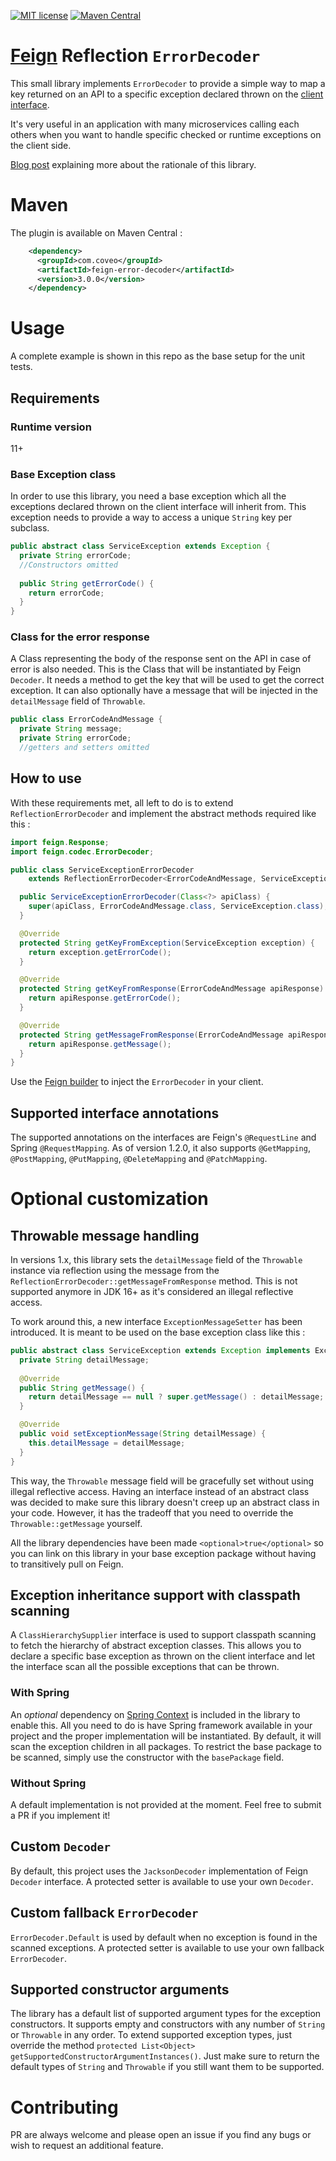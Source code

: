 [![MIT license](http://img.shields.io/badge/license-MIT-brightgreen.svg)](https://github.com/coveo/feign-error-decoder/blob/master/LICENSE)
[![Maven Central](https://maven-badges.herokuapp.com/maven-central/com.coveo/feign-error-decoder/badge.svg)](https://maven-badges.herokuapp.com/maven-central/com.coveo/feign-error-decoder)

# [Feign](https://github.com/OpenFeign/feign) Reflection `ErrorDecoder`

This small library implements `ErrorDecoder` to provide a simple way to map a key returned on an API to a specific exception declared thrown on the [client interface](https://github.com/OpenFeign/feign#basics). 

It's very useful in an application with many microservices calling each others when you want to handle specific checked or runtime exceptions on the client side.

[Blog post](http://source.coveo.com/2016/02/19/microservices-and-exception-handling/) explaining more about the rationale of this library.

# Maven
The plugin is available on Maven Central : 

```xml
    <dependency>
      <groupId>com.coveo</groupId>
      <artifactId>feign-error-decoder</artifactId>
      <version>3.0.0</version>
    </dependency>
```

# Usage
A complete example is shown in this repo as the base setup for the unit tests.
## Requirements
### Runtime version
11+
### Base Exception class
In order to use this library, you need a base exception which all the exceptions declared thrown on the client interface will inherit from. This exception needs to provide a way to access a unique `String` key per subclass.
```java
public abstract class ServiceException extends Exception {
  private String errorCode;
  //Constructors omitted
  
  public String getErrorCode() {
    return errorCode;
  }
}
```
### Class for the error response
A Class representing the body of the response sent on the API in case of error is also needed. This is the Class that will be instantiated by Feign `Decoder`. It needs a method to get the key that will be used to get the correct exception. It can also optionally have a message that will be injected in the `detailMessage` field of `Throwable`. 
```java
public class ErrorCodeAndMessage {
  private String message;
  private String errorCode;
  //getters and setters omitted
```

## How to use
With these requirements met, all left to do is to extend `ReflectionErrorDecoder` and implement the abstract methods required like this : 
```java
import feign.Response;
import feign.codec.ErrorDecoder;

public class ServiceExceptionErrorDecoder
    extends ReflectionErrorDecoder<ErrorCodeAndMessage, ServiceException> {

  public ServiceExceptionErrorDecoder(Class<?> apiClass) {
    super(apiClass, ErrorCodeAndMessage.class, ServiceException.class);
  }

  @Override
  protected String getKeyFromException(ServiceException exception) {
    return exception.getErrorCode();
  }

  @Override
  protected String getKeyFromResponse(ErrorCodeAndMessage apiResponse) {
    return apiResponse.getErrorCode();
  }

  @Override
  protected String getMessageFromResponse(ErrorCodeAndMessage apiResponse) {
    return apiResponse.getMessage();
  }
}
```
Use the [Feign builder](https://github.com/OpenFeign/feign#customization) to inject the `ErrorDecoder` in your client.

## Supported interface annotations
The supported annotations on the interfaces are Feign's `@RequestLine` and Spring `@RequestMapping`. As of version 1.2.0, it also supports `@GetMapping`, `@PostMapping`, `@PutMapping`, `@DeleteMapping` and `@PatchMapping`.
# Optional customization
## Throwable message handling
In versions 1.x, this library sets the `detailMessage` field of the `Throwable` instance via reflection using the message from the `ReflectionErrorDecoder::getMessageFromResponse` method. This is not supported anymore in JDK 16+ as it's considered an illegal reflective access.

To work around this, a new interface `ExceptionMessageSetter` has been introduced. It is meant to be used on the base exception class like this :
```java
public abstract class ServiceException extends Exception implements ExceptionMessageSetter {
  private String detailMessage;
  
  @Override
  public String getMessage() {
    return detailMessage == null ? super.getMessage() : detailMessage;
  }

  @Override
  public void setExceptionMessage(String detailMessage) {
    this.detailMessage = detailMessage;
  }
}
```

This way, the `Throwable` message field will be gracefully set without using illegal reflective access. Having an interface instead of an abstract class was decided to make sure this library doesn't creep up an abstract class in your code. However, it has the tradeoff that you need to override the `Throwable::getMessage` yourself.

All the library dependencies have been made `<optional>true</optional>` so you can link on this library in your base exception package without having to transitively pull on Feign.

## Exception inheritance support with classpath scanning
A `ClassHierarchySupplier` interface is used to support classpath scanning to fetch the hierarchy of abstract exception classes. This allows you to declare a specific base exception as thrown on the client interface and let the interface scan all the possible exceptions that can be thrown.
### With Spring
An *optional* dependency on [Spring Context](https://github.com/spring-projects/spring-framework/tree/master/spring-context) is included in the library to enable this. All you need to do is have Spring framework available in your project and the proper implementation will be instantiated. By default, it will scan the exception children in all packages. To restrict the base package to be scanned, simply use the constructor with the `basePackage` field.
### Without Spring
A default implementation is not provided at the moment. Feel free to submit a PR if you implement it!

## Custom `Decoder`
By default, this project uses the `JacksonDecoder` implementation of Feign `Decoder` interface. A protected setter is available to use your own `Decoder`.

## Custom fallback `ErrorDecoder`
`ErrorDecoder.Default` is used by default when no exception is found in the scanned exceptions. A protected setter is available to use your own fallback `ErrorDecoder`.

## Supported constructor arguments
The library has a default list of supported argument types for the exception constructors. It supports empty and constructors with any number of `String` or `Throwable` in any order. To extend supported exception types, just override the method `protected List<Object> getSupportedConstructorArgumentInstances()`. Just make sure to return the default types of `String` and `Throwable` if you still want them to be supported.

# Contributing
PR are always welcome and please open an issue if you find any bugs or wish to request an additional feature. 
